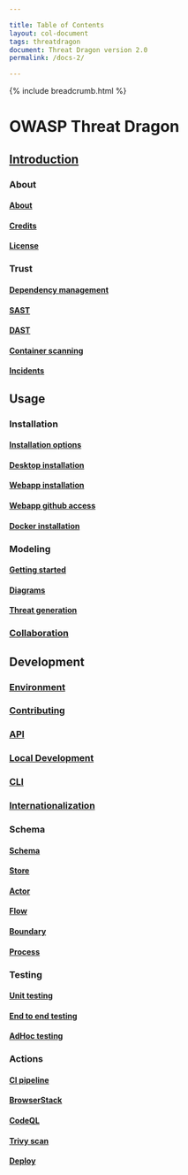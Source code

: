 ```yaml
---

title: Table of Contents
layout: col-document
tags: threatdragon
document: Threat Dragon version 2.0
permalink: /docs-2/

---
```


{% include breadcrumb.html %}
# OWASP Threat Dragon

## [Introduction](introduction.md)

### About

#### [About](home/about/about.md)

#### [Credits](home/about/credits.md)

#### [License](home/about/license.md)

### Trust

#### [Dependency management](home/trust/dependencies.md)

#### [SAST](home/trust/sast.md)

#### [DAST](home/trust/dast.md)

#### [Container scanning](home/trust/container.md)

#### [Incidents](home/trust/incidents.md)

## Usage

### Installation

#### [Installation options](usage/install/options.md)

#### [Desktop installation](usage/install/desktop.md)

#### [Webapp installation](usage/install/web.md)

#### [Webapp github access](usage/install/environment.md)

#### [Docker installation](usage/install/options.md)

### Modeling

#### [Getting started](usage/modeling/getting-started.md)

#### [Diagrams](usage/modeling/diagrams.md)

#### [Threat generation](usage/modeling/threats.md)

### [Collaboration](usage/collaboration.md)

## Development

### [Environment](development/environment.md)

### [Contributing](development/contributing.md)

### [API](development/api.md)

### [Local Development](development/local-development.md)

### [CLI](development/cli.md)

### [Internationalization](development/internationalization.md)

### Schema

#### [Schema](development/schema/schema.md)

#### [Store](development/schema/store.md)

#### [Actor](development/schema/actor.md)

#### [Flow](development/schema/flow.md)

#### [Boundary](development/schema/boundary.md)

#### [Process](development/schema/process.md)

### Testing

#### [Unit testing](development/testing/unit.md)

#### [End to end testing](development/testing/e2e.md)

#### [AdHoc testing](development/testing/adhoc.md)

### Actions

#### [CI pipeline](development/actions/ci.md)

#### [BrowserStack](development/actions/browserstack.md)

#### [CodeQL](development/actions/codeql.md)

#### [Trivy scan](development/actions/trivy.md)

#### [Deploy](development/actions/deploy.md)
